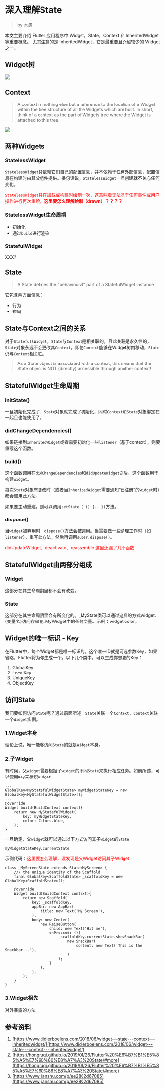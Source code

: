 # 深入理解State

> by 木愚

本文主要介绍 Flutter 应用程序中 Widget，State，Context 和 InheritedWidget 等重要概念。 尤其注意的是 InheritedWidget，它是最重要且介绍较少的 Widget 之一。

## Widget树

![](./images/1.png)

## Context

> A context is nothing else but a reference to the location of a Widget within the tree structure of all the Widgets which are built.
> In short, think of a context as the part of Widgets tree where the Widget is attached to this tree.

![](./images/2.png)


## 两种Widgets

### StatelessWidget
`StatelessWidget`只依赖它们自己的配置信息，并不依赖于任何外部信息，配置信息在构建时由其父组件提供。换句话说，`StatelessWidget`一旦创建就不关心任何变化。

<font color=#FF0000>`StatelessWidget`只在加载或构建时绘制一次，这意味着无法基于任何事件或用户操作进行再次重绘。**这里要怎么理解绘制（drawn）？？？？**</font>

### StatelessWidget生命周期

* 初始化
* 通过`build`进行渲染

### StatefulWidget
XXX?

## State

> A State defines the "behavioural" part of a StatefulWidget instance

它包含两方面信息：
* 行为
* 布局

## State与Context之间的关系

对于`StatefullWidget`，`State`与`Context`是相关联的，且此关联是永久性的，`State`对象永远不会更改其`Context`。即使`Context`能够在Widget树内移动，`State`仍与`Context`相关联。

> As a State object is associated with a context, this means that the State object is NOT (directly) accessible through another context!


## StatefulWidget生命周期

### initState()

一旦初始化完成了，`State`对象就完成了初始化，同时`Context`和`State`对象绑定在一起且也能使用了。

### didChangeDependencies()

如果链接到`InheritedWidget`或者需要初始化一些`listener`（基于context），则要重写这个函数。

### build()

这个函数调用在`didChangeDependencies`和`didUpdateWidget`之后，这个函数用于构建`widget`。

每次`State`对象有更改时（或者当`InheritedWidget`需要通知“已注册”的`widget`时）都会调用此方法。

如果要主动重建，则可以调用`setState ( () {...})`方法。

### dispose()

当`widget`被弃用时，`dispose()`方法会被调用。当需要做一些清理工作时（如`listener`），重写此方法，然后再调用`super.dispose()`。

<font color=#FF0000>didUpdateWidget、deactivate、reassemble 这里还漏了几个函数</font>

## StatefulWidget由两部分组成

### Widget

这部分在其生命周期里都不会有改变。

### State

这部分在其生命周期里会有所变化的。_MyState类可以通过这样的方式widget.{变量名}访问存储在_MyWidget中的任何变量。示例：widget.color。

## Widget的唯一标识 - Key

在Flutter中，每个Widget都是唯一标识的。这个唯一ID就是可选参数Key，如果省略，Flutter将为你生成一个。以下几个类中，可以生成你想要的Key：
1. GlobalKey
2. LocalKey
3. UniqueKey
4. ObjectKey


## 访问State
我们要如何访问`State`呢？通过前面所述，`State`关联一个`Context`，`Context`关联一个`Widget`实例。

### 1.Widget本身
理论上说，唯一能够访问`State`的就是`Widget`本身。

### 2.子Widget

有时候，父`widget`需要根据子`widget`的不同`State`来执行相应任务。如前所述，可以使用`Key`来标识`Widget`

```
...
GlobalKey<MyStatefulWidgetState> myWidgetStateKey = new GlobalKey<MyStatefulWidgetState>();
...
@override
Widget build(BuildContext context){
    return new MyStatefulWidget(
        key: myWidgetStateKey,
        color: Colors.blue,
    );
}
```
一旦确定，父`widget`就可以通过以下方式访问其子`widget`的`State`

```
myWidgetStateKey.currentState
```

示例代码：<font color=#FF0000>这里要怎么理解，没发现是父Widget访问其子Widget</font>

```
class _MyScreenState extends State<MyScreen> {
    /// the unique identity of the Scaffold
    final GlobalKey<ScaffoldState> _scaffoldKey = new GlobalKey<ScaffoldState>();

    @override
    Widget build(BuildContext context){
        return new Scaffold(
            key: _scaffoldKey,
            appBar: new AppBar(
                title: new Text('My Screen'),
            ),
            body: new Center(
                new RaiseButton(
                    child: new Text('Hit me'),
                    onPressed: (){
                        _scaffoldKey.currentState.showSnackBar(
                            new SnackBar(
                                content: new Text('This is the Snackbar...'),
                            )
                        );
                    }
                ),
            ),
        );
    }
}
```

### 3.Widget祖先

对外暴露的方法












## 参考资料
1. [https://www.didierboelens.com/2018/06/widget---state---context---inheritedwidget/](https://www.didierboelens.com/2018/06/widget---state---context---inheritedwidget/)
2. [https://hongruqi.github.io/2019/01/26/Flutter%20%E6%B7%B1%E5%85%A5%E7%90%86%E8%A7%A3%20State/#more](https://hongruqi.github.io/2019/01/26/Flutter%20%E6%B7%B1%E5%85%A5%E7%90%86%E8%A7%A3%20State/#more)
3. [https://www.jianshu.com/p/ee2802d67085](https://www.jianshu.com/p/ee2802d67085)